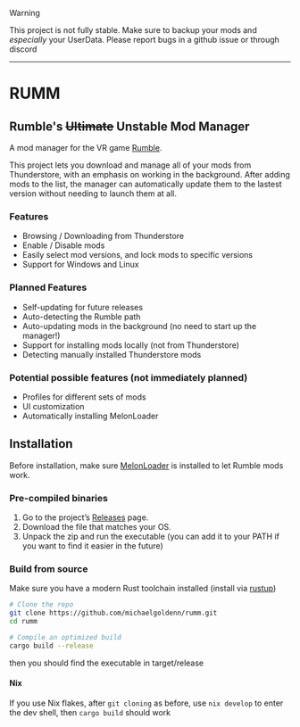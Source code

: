 > [!WARNING] 
> This project is not fully stable. Make sure to backup your mods and *especially* your UserData. Please report bugs in a github issue or through discord
---
# RUMM
## Rumble's ~~Ultimate~~ Unstable Mod Manager

A mod manager for the VR game [Rumble](https://store.steampowered.com/app/890550/RUMBLE/).

This project lets you download and manage all of your mods from Thunderstore, with an emphasis on working in the background. After adding mods to the list, the manager can automatically update them to the lastest version without needing to launch them at all.

### Features
- Browsing / Downloading from Thunderstore
- Enable / Disable mods
- Easily select mod versions, and lock mods to specific versions
- Support for Windows and Linux

### Planned Features
- Self-updating for future releases
- Auto-detecting the Rumble path
- Auto-updating mods in the background (no need to start up the manager!)
- Support for installing mods locally (not from Thunderstore)
- Detecting manually installed Thunderstore mods

### Potential possible features (not immediately planned)
- Profiles for different sets of mods
- UI customization
- Automatically installing MelonLoader

## Installation
Before installation, make sure [MelonLoader](https://melonloader.co/) is installed to let Rumble mods work.

### Pre-compiled binaries
1. Go to the project’s [Releases](https://github.com/michaelgoldenn/rumm/releases) page.
2. Download the file that matches your OS.
3. Unpack the zip and run the executable (you can add it to your PATH if you want to find it easier in the future)

### Build from source
Make sure you have a modern Rust toolchain installed (install via [rustup](https://rustup.rs/))
```bash
# Clone the repo
git clone https://github.com/michaelgoldenn/rumm.git
cd rumm

# Compile an optimized build
cargo build --release
```
then you should find the executable in target/release

#### Nix
If you use Nix flakes, after `git cloning` as before, use `nix develop` to enter the dev shell, then `cargo build` should work
